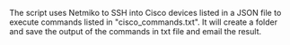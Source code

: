 The script uses Netmiko to SSH into Cisco devices listed in a JSON file to execute commands listed in "cisco_commands.txt".
It will create a folder and save the output of the commands in txt file and email the result.
